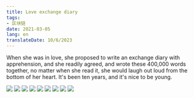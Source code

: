 ```yaml
---
title: Love exchange diary
tags:
- 区块链
date: 2021-03-05
lang: en
translateDate: 10/6/2023
---
```


When she was in love, she proposed to write an exchange diary with apprehension, and she readily agreed, and wrote these 400,000 words together, no matter when she read it, she would laugh out loud from the bottom of her heart. It's been ten years, and it's nice to be young.

![](love-diary/0.jpg)
![](love-diary/1.jpg)
![](love-diary/2.jpg)
![](love-diary/3.jpg)
![](love-diary/4.jpg)
![](love-diary/5.jpg)
![](love-diary/6.jpg)
![](love-diary/7.jpg)
![](love-diary/8.jpg)